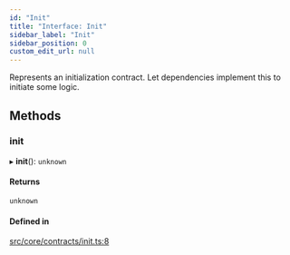 ```yaml
---
id: "Init"
title: "Interface: Init"
sidebar_label: "Init"
sidebar_position: 0
custom_edit_url: null
---
```


Represents an initialization contract.
Let dependencies implement this to initiate some logic.

## Methods

### init

▸ **init**(): `unknown`

#### Returns

`unknown`

#### Defined in

[src/core/contracts/init.ts:8](https://github.com/sern-handler/handler/blob/b0399f9/src/core/contracts/init.ts#L8)
